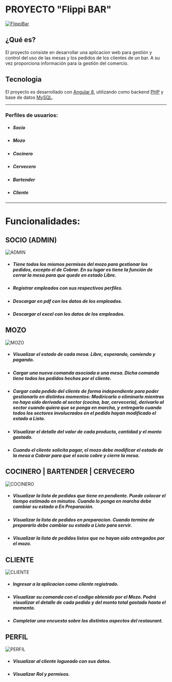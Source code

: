 # PROYECTO "Flippi BAR"

[![FlippiBar](https://i.ibb.co/JnjprsX/Screenshot-at-Nov-14-13-51-26.png "FlippiBar")](https://i.ibb.co/JnjprsX/Screenshot-at-Nov-14-13-51-26.png "FlippiBar")
 
## ¿Qué es?
El proyecto consiste en desarrollar una aplicacion web para gestión y control del uso de las mesas y los pedidos de los clientes de un bar. A su vez proporciona información para la gestión del comercio.

## Tecnologia
El proyecto es desarrollado con [Angular 8](https://angular.io/ "Angular "), utilizando como backend [PHP](https://firebase.google.com/ "Firebase") y base de datos [MySQL](https://firebase.google.com/ "Firebase").

***

### Perfiles de usuarios:
- ##### Socio
- ##### Mozo
- ##### Cocinero
- ##### Cervecero
- ##### Bartender
- ##### Cliente

***

# Funcionalidades:

## SOCIO (ADMIN)

![ADMIN](https://i.ibb.co/z8svDWR/2.png)

 - ##### Tiene todos los mismos permisos del mozo para gestionar los pedidos, excepto el de Cobrar. En su lugar es tiene la función de cerrar la mesa para que quede en estado Libre.
 - ##### Registrar empleados con sus respectivos perfiles.
 - ##### Descargar en pdf con los datos de los empleados.
 - ##### Descargar el excel con los datos de los empleados.

## MOZO

![MOZO](https://i.ibb.co/LRLHgkM/3.png)
 - ##### Visualizar el estado de cada mesa. Libre, esperando, comiendo y pagando.
 - ##### Cargar una nueva comanda asociada a una mesa. Dicha comanda tiene todos los pedidos hechos por el cliente.
 - ##### Cargar cada pedido del cliente de forma independiente para poder gestionarlo en distintos momentos: Modiricarlo o eliminarlo mientras no haya sido derivado al sector (cocina, bar, cervecería), derivarlo al sector cuando quiera que se ponga en marcha, y entregarlo cuando todos los sectores involucrados en el pedido hayan modificado el estado a Listo.
 - ##### Visualizar el detalle del valor de cada producto, cantidad y el monto gastado.
 - ##### Cuando el cliente solicita pagar, el mozo debe modificar el estado de la mesa a Cobrar para que el socio cobre y cierre la mesa.
 

## COCINERO | BARTENDER | CERVECERO

![COCINERO](https://i.ibb.co/WHg1qY1/4.png)
 - ##### Visualizar la lista de pedidos que tiene en pendiente. Puede colocar el tiempo estimado en minutos. Cuando lo ponga en marcha debe cambiar su estado a En Preparación.
 - ##### Visualizar la lista de pedidos en preparacion. Cuando termine de prepararlo debe cambiar su estado a Listo para servir.
 - ##### Visualizar la lista de pedidos listos que no hayan sido entregados por el mozo.


## CLIENTE

![CLIENTE](https://i.ibb.co/ydZf0CG/6.png)

 - ##### Ingresar a la aplicacion como cliente registrado.
 - ##### Visualizar su comanda con el codigo obtenido por el Mozo. Podrá visualizar el detalle de cada pedido y del monto total gastado hasta el momento.
 - ##### Completar una encuesta sobre los distintos aspectos del restaurant.

## PERFIL

![PERFIL](https://i.ibb.co/f4YBG8d/5.png)

 - ##### Visualizar al cliente logueado con sus datos.
 - ##### Visualizar Rol y permisos.
 
